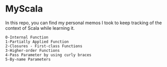 # MyScala
In this repo, you can find my personal memos I took to keep tracking of the context of Scala while learning it.

    0-Internal Function
    1-Partially Applied Function
    2-Closures - First-class Functions
    3-Higher-order Functions
    4-Pass Parameter by using curly braces
    5-By-name Parameters
